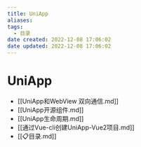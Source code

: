 ```yaml
---
title: UniApp
aliases:
tags:
  - 目录
date created: 2022-12-08 17:06:02
date updated: 2022-12-08 17:06:02
---
```


# UniApp

- [[UniApp和WebView 双向通信.md]]
- [[UniApp开源组件.md]]
- [[UniApp生命周期.md]]
- [[通过Vue-cli创建UniApp-Vue2项目.md]]
- [[📋目录.md]]

